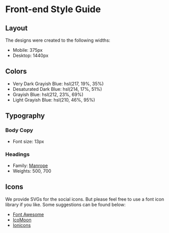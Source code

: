 # Front-end Style Guide

## Layout

The designs were created to the following widths:

-   Mobile: 375px
-   Desktop: 1440px

## Colors

-   Very Dark Grayish Blue: hsl(217, 19%, 35%)
-   Desaturated Dark Blue: hsl(214, 17%, 51%)
-   Grayish Blue: hsl(212, 23%, 69%)
-   Light Grayish Blue: hsl(210, 46%, 95%)

## Typography

### Body Copy

-   Font size: 13px

### Headings

-   Family: [Manrope](https://fonts.google.com/specimen/Manrope)
-   Weights: 500, 700

## Icons

We provide SVGs for the social icons. But please feel free to use a font icon library if you like. Some suggestions can be found below:

-   [Font Awesome](https://fontawesome.com)
-   [IcoMoon](https://icomoon.io)
-   [Ionicons](https://ionicons.com)
